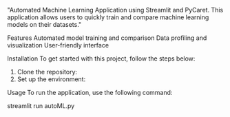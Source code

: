 "Automated Machine Learning Application using Streamlit and PyCaret. This application allows users to quickly train and compare machine learning models on their datasets."

Features
Automated model training and comparison
Data profiling and visualization
User-friendly interface

Installation
To get started with this project, follow the steps below:

1. Clone the repository:
2. Set up the environment:

Usage
To run the application, use the following command:

streamlit run autoML.py
